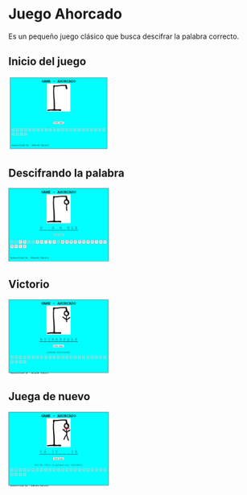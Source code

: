 # Juego Ahorcado

Es un pequeño juego clásico que busca descifrar la palabra correcto.

## Inicio del juego

<img src="/src/capturas/inicio.JPG" alt="Inicio del juego" width="200">

## Descifrando la palabra

<img src="/src/capturas/jugando.JPG" alt="Inicio del juego" width="200">

## Victorio

<img src="/src/capturas/ganaste.JPG" alt="Inicio del juego" width="200">

## Juega de nuevo

<img src="/src/capturas/perdiste.JPG" alt="Inicio del juego" width="200">